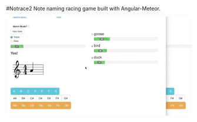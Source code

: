 #Notrace2
Note naming racing game built with Angular-Meteor.  

![alt text](https://github.com/russc/noterace2/blob/master/noterace2.gif)
